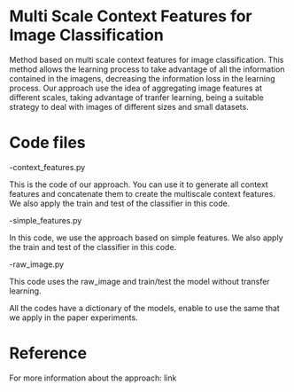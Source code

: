 # Multi Scale Context Features for Image Classification

Method based on multi scale context features for image classification. This method allows the learning process to take advantage of all the information contained in the imagens, decreasing the information loss in the learning process. Our approach use the idea of aggregating image features at different scales, taking advantage of tranfer learning, being a suitable strategy to deal with images of different sizes and small datasets.

# Code files
-context_features.py
	
This is the code of our approach. You can use it to generate all context features and concatenate them to create the multiscale context features. We also apply the train and test of the classifier in this code.

-simple_features.py
	
In this code, we use the approach based on simple features. We also apply the train and test of the classifier in this code.

-raw_image.py
	
This code uses the raw_image and train/test the model without transfer learning.
  
 All the codes have a dictionary of the models, enable to use the same that we apply in the paper experiments.

# Reference

For more information about the approach: link
